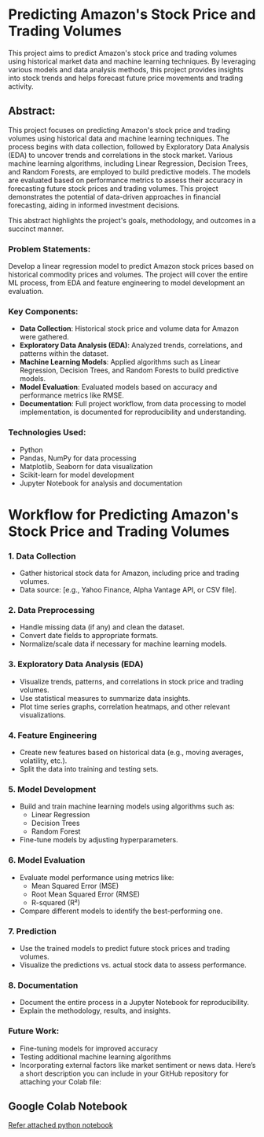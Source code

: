 # Predicting Amazon's Stock Price and Trading Volumes

This project aims to predict Amazon's stock price and trading volumes using historical market data and machine learning techniques. By leveraging various models and data analysis methods, this project provides insights into stock trends and helps forecast future price movements and trading activity.

## **Abstract:**

This project focuses on predicting Amazon's stock price and trading volumes using historical data and machine learning techniques. The process begins with data collection, followed by Exploratory Data Analysis (EDA) to uncover trends and correlations in the stock market. Various machine learning algorithms, including Linear Regression, Decision Trees, and Random Forests, are employed to build predictive models. The models are evaluated based on performance metrics to assess their accuracy in forecasting future stock prices and trading volumes. This project demonstrates the potential of data-driven approaches in financial forecasting, aiding in informed investment decisions.

This abstract highlights the project's goals, methodology, and outcomes in a succinct manner.

### Problem Statements:
Develop a linear regression model to predict Amazon stock prices based on historical commodity prices and volumes. The project will cover the entire ML
process, from EDA and feature engineering to model development an evaluation.

### Key Components:
- **Data Collection**: Historical stock price and volume data for Amazon were gathered.
- **Exploratory Data Analysis (EDA)**: Analyzed trends, correlations, and patterns within the dataset.
- **Machine Learning Models**: Applied algorithms such as Linear Regression, Decision Trees, and Random Forests to build predictive models.
- **Model Evaluation**: Evaluated models based on accuracy and performance metrics like RMSE.
- **Documentation**: Full project workflow, from data processing to model implementation, is documented for reproducibility and understanding.

### Technologies Used:
- Python
- Pandas, NumPy for data processing
- Matplotlib, Seaborn for data visualization
- Scikit-learn for model development
- Jupyter Notebook for analysis and documentation

# Workflow for Predicting Amazon's Stock Price and Trading Volumes

### 1. **Data Collection**
   - Gather historical stock data for Amazon, including price and trading volumes.
   - Data source: [e.g., Yahoo Finance, Alpha Vantage API, or CSV file].

### 2. **Data Preprocessing**
   - Handle missing data (if any) and clean the dataset.
   - Convert date fields to appropriate formats.
   - Normalize/scale data if necessary for machine learning models.

### 3. **Exploratory Data Analysis (EDA)**
   - Visualize trends, patterns, and correlations in stock price and trading volumes.
   - Use statistical measures to summarize data insights.
   - Plot time series graphs, correlation heatmaps, and other relevant visualizations.

### 4. **Feature Engineering**
   - Create new features based on historical data (e.g., moving averages, volatility, etc.).
   - Split the data into training and testing sets.

### 5. **Model Development**
   - Build and train machine learning models using algorithms such as:
     - Linear Regression
     - Decision Trees
     - Random Forest
   - Fine-tune models by adjusting hyperparameters.

### 6. **Model Evaluation**
   - Evaluate model performance using metrics like:
     - Mean Squared Error (MSE)
     - Root Mean Squared Error (RMSE)
     - R-squared (R²)
   - Compare different models to identify the best-performing one.

### 7. **Prediction**
   - Use the trained models to predict future stock prices and trading volumes.
   - Visualize the predictions vs. actual stock data to assess performance.

### 8. **Documentation**
   - Document the entire process in a Jupyter Notebook for reproducibility.
   - Explain the methodology, results, and insights.

### Future Work:
- Fine-tuning models for improved accuracy
- Testing additional machine learning algorithms
- Incorporating external factors like market sentiment or news data.
Here’s a short description you can include in your GitHub repository for attaching your Colab file:

## Google Colab Notebook

[Refer attached python notebook](Hubblemind_Internship_project.ipynb)
